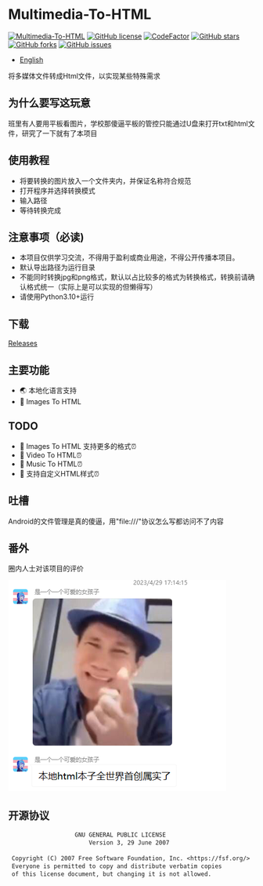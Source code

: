 # Multimedia-To-HTML
[![Multimedia-To-HTML](https://img.shields.io/github/v/release/zhicheng233/Multimedia-To-HTML?color=ffaefe&label=Multimedia-To-HMTL)](https://github.com/zhicheng233/Multimedia-To-HTML/releases/latest)
[![GitHub license](https://img.shields.io/github/license/zhicheng233/Multimedia-To-HTML)](https://github.com/zhicheng233/Multimedia-To-HTML/blob/main/LICENSE)
[![CodeFactor](https://www.codefactor.io/repository/github/zhicheng233/Multimedia-To-HTML/badge)](https://www.codefactor.io/repository/github/zhicheng233/Multimedia-To-HTML)
[![GitHub stars](https://img.shields.io/github/stars/zhicheng233/Multimedia-To-HTML)](https://github.com/zhicheng233/Multimedia-To-HTML/stargazers)
[![GitHub forks](https://img.shields.io/github/forks/zhicheng233/Multimedia-To-HTML)](https://github.com/zhicheng233/Multimedia-To-HTML/network/members)
[![GitHub issues](https://img.shields.io/github/issues/zhicheng233/Multimedia-To-HTML)](https://github.com/zhicheng233/Multimedia-To-HTML/issues)

* [English](doc/README.en.md) 

将多媒体文件转成Html文件，以实现某些特殊需求

## 为什么要写这玩意

班里有人要用平板看图片，学校那傻逼平板的管控只能通过U盘来打开txt和html文件，研究了一下就有了本项目

## 使用教程
* 将要转换的图片放入一个文件夹内，并保证名称符合规范
* 打开程序并选择转换模式
* 输入路径
* 等待转换完成

## 注意事项（必读)
* 本项目仅供学习交流，不得用于盈利或商业用途，不得公开传播本项目。
* 默认导出路径为运行目录
* 不能同时转换jpg和png格式，默认以占比较多的格式为转换格式，转换前请确认格式统一（实际上是可以实现的但懒得写）
* 请使用Python3.10+运行

## 下载
[Releases](https://github.com/zhicheng233/Multimedia-To-HMTL/releases) 

## 主要功能
- 🌏 本地化语言支持
- 📌 Images To HTML

## TODO
- 📌 Images To HTML 支持更多的格式⏰
- 📌 Video To HTML⏰
- 📌 Music To HTML⏰
- 📌 支持自定义HTML样式⏰
## 吐槽
Android的文件管理是真的傻逼，用"file:///"协议怎么写都访问不了内容

## 番外
圈内人士对该项目的评价

<img src="doc/guatan.png"/>

## 开源协议
```text
                   GNU GENERAL PUBLIC LICENSE
                       Version 3, 29 June 2007

 Copyright (C) 2007 Free Software Foundation, Inc. <https://fsf.org/>
 Everyone is permitted to copy and distribute verbatim copies
 of this license document, but changing it is not allowed.
```
